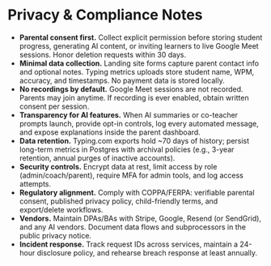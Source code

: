 # Privacy & Compliance Notes

- **Parental consent first.** Collect explicit permission before storing student progress, generating AI content, or inviting learners to live Google Meet sessions. Honor deletion requests within 30 days.
- **Minimal data collection.** Landing site forms capture parent contact info and optional notes. Typing metrics uploads store student name, WPM, accuracy, and timestamps. No payment data is stored locally.
- **No recordings by default.** Google Meet sessions are not recorded. Parents may join anytime. If recording is ever enabled, obtain written consent per session.
- **Transparency for AI features.** When AI summaries or co-teacher prompts launch, provide opt-in controls, log every automated message, and expose explanations inside the parent dashboard.
- **Data retention.** Typing.com exports hold ~70 days of history; persist long-term metrics in Postgres with archival policies (e.g., 3-year retention, annual purges of inactive accounts).
- **Security controls.** Encrypt data at rest, limit access by role (admin/coach/parent), require MFA for admin tools, and log access attempts.
- **Regulatory alignment.** Comply with COPPA/FERPA: verifiable parental consent, published privacy policy, child-friendly terms, and export/delete workflows.
- **Vendors.** Maintain DPAs/BAs with Stripe, Google, Resend (or SendGrid), and any AI vendors. Document data flows and subprocessors in the public privacy notice.
- **Incident response.** Track request IDs across services, maintain a 24-hour disclosure policy, and rehearse breach response at least annually.
